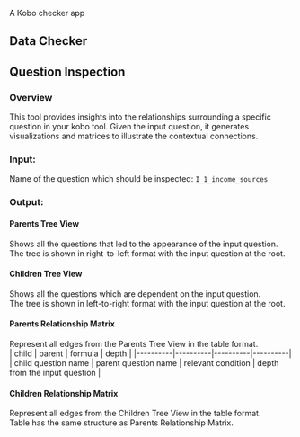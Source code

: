 A Kobo checker app

## Data Checker



## Question Inspection

### Overview
This tool provides insights into the relationships surrounding a specific question in your kobo tool. Given the input question, it generates visualizations and matrices to illustrate the contextual connections.

### Input:<br>
Name of the question which should be inspected: `I_1_income_sources`

### Output:<br>
#### Parents Tree View
Shows all the questions that led to the appearance of the input question.<br>
The tree is shown in right-to-left format with the input question at the root.

#### Children Tree View
Shows all the questions which are dependent on the input question.<br>
The tree is shown in left-to-right format with the input question at the root.

#### Parents Relationship Matrix
Represent all edges from the Parents Tree View in the table format.<br>
| child | parent | formula | depth |
|----------|----------|----------|----------|
| child question name | parent question name | relevant condition | depth from the input question |

#### Children Relationship Matrix
Represent all edges from the Children Tree View in the table format.<br>
Table has the same structure as Parents Relationship Matrix.
